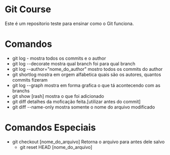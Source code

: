 # Git Course
Este é um repositorio teste para ensinar como o Git funciona.

# Comandos 
 - git log - mostra todos os commits e o author
 - git log --decorate mostra qual branch foi para qual branch
 - git log --author="nome_do_author" mostro todos os commits do author
 - git shortlog mostra em orgem alfabetica quais são os autores, quantos commits fizeram
 - git log --graph mostra em forma grafica o que tá acontecendo com as branchs
 - git show [rash] mostra o que foi adicionado
 - git diff detalhes da moficação feita.[utilizar antes do commit]
 - git diff --name-only mostra somente o nome do arquivo modificado

 # Comandos Especiais
 - git checkout [nome_do_arquivo] Retorna o arquivo para antes dele salvo
    - git reset HEAD [nome_do_arquivo]
    
